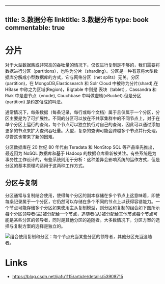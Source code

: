 
---
title: 3.数据分布
linktitle: 3.数据分布
type: book
commentable: true
---

# 分片

对于大型数据集或非常高的吞吐量的情况下，仅仅进行复制是不够的，我们需要将数据进行分区（partitions），也称为分片（sharding）。分区是一种有意将大型数据库分解成小型数据库的方式，它与网络分区（net splits）无关。分区(partition)，在 MongoDB,Elasticsearch 和 Solr Cloud 中被称为分片(shard),在 HBase 中称之为区域(Region)，Bigtable 中则是 表块（tablet），Cassandra 和 Riak 中是虚节点（vnode), Couchbase 中叫做虚桶(vBucket).但是分区(partition) 是约定俗成的叫法。

通常情况下，每条数据（每条记录，每行或每个文档）属于且仅属于一个分区，分区主要是为了可扩展性。不同的分区可以放在不共享集群中的不同节点上，对于在单个分区上运行的查询，每个节点可以独立执行对自己的查询，因此可以通过添加更多的节点来扩大查询吞吐量。大型，复杂的查询可能会跨越多个节点并行处理，尽管这也带来了新的困难。

分区数据库在 20 世纪 80 年代由 Teradata 和 NonStop SQL 等产品率先推出，最近因为 NoSQL 数据库和基于 Hadoop 的数据仓库重新被关注。有些系统是为事务性工作设计的，有些系统则用于分析：这种差异会影响系统的运作方式，但是分区的基本原理均适用于这两种工作方式。

## 分区与复制

分区通常与复制结合使用，使得每个分区的副本存储在多个节点上这意味着，即使每条记录属于一个分区，它仍然可以存储在多个不同的节点上以获得容错能力。一个节点可能存储多个分区如果使用主从复制模型，则分区和复制的组合如下图所示每个分区领导者(主)被分配给一个节点，追随者(从)被分配给其他节点每个节点可能是某些分区的领导者，同时是其他分区的追随者。大多数情况下，分区方案的选择与复制方案的选择是独立的。

![组合使用复制和分区：每个节点充当某些分区的领导者，其他分区充当追随者。](https://s2.ax1x.com/2020/02/09/1huDR1.md.png)

# Links

- https://blog.csdn.net/jiafu1115/article/details/53908715

    